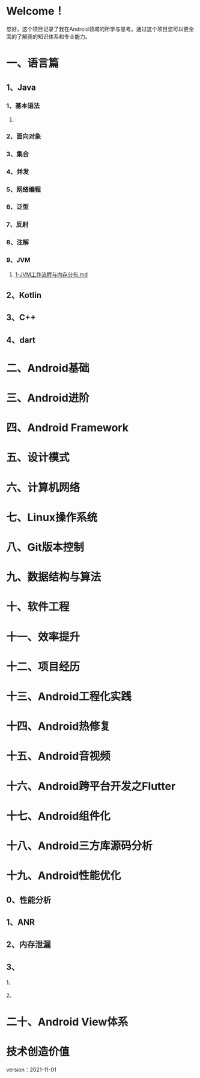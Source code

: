 # Welcome！

您好，这个项目记录了我在Android领域的所学与思考。通过这个项目您可以更全面的了解我的知识体系和专业能力。

# 一、语言篇

## 1、Java

### 1、基本语法

1. 

### 2、面向对象

### 3、集合

### 4、并发

### 5、网络编程

### 6、泛型

### 7、反射

### 8、注解

### 9、JVM

1. [1-JVM工作流程与内存分布.md](https://gitee.com/android_lizw/android-notes/blob/master/1-Android/0-Java/1-JVM/1-JVM%E5%B7%A5%E4%BD%9C%E6%B5%81%E7%A8%8B%E4%B8%8E%E5%86%85%E5%AD%98%E5%88%86%E5%B8%83.md)

## 2、Kotlin



## 3、C++



## 4、dart



# 二、Android基础



# 三、Android进阶



# 四、Android Framework



# 五、设计模式



# 六、计算机网络



# 七、Linux操作系统



# 八、Git版本控制



# 九、数据结构与算法



# 十、软件工程



# 十一、效率提升



# 十二、项目经历



# 十三、Android工程化实践



# 十四、Android热修复



# 十五、Android音视频



# 十六、Android跨平台开发之Flutter



# 十七、Android组件化



# 十八、Android三方库源码分析



# 十九、Android性能优化

## 0、性能分析

## 1、ANR



## 2、内存泄漏

## 3、

1、[]()

2、

# 二十、Android View体系





# 技术创造价值



version：2021-11-01
